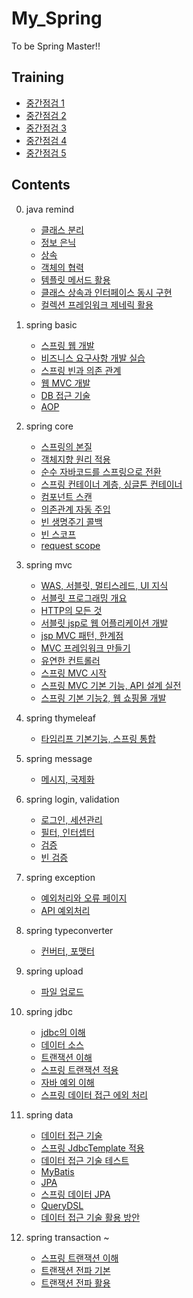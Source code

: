 # My_Spring
To be Spring Master!!

## Training

   - [중간점검 1](https://hsb422.tistory.com/entry/%E3%85%81spring-PART%EC%A4%91%EA%B0%84%EC%A0%90%EA%B2%80-1)
   - [중간점검 2](https://hsb422.tistory.com/entry/spring-PART%EC%A4%91%EA%B0%84%EC%A0%90%EA%B2%80-2)
   - [중간점검 3](https://hsb422.tistory.com/entry/spring-PART%EC%A4%91%EA%B0%84%EC%A0%90%EA%B2%80-3)
   - [중간점검 4](https://hsb422.tistory.com/entry/spring-PART%EC%A4%91%EA%B0%84%EC%A0%90%EA%B2%80-4)
   - [중간점검 5](https://hsb422.tistory.com/entry/spring-PART%EC%A4%91%EA%B0%84%EC%A0%90%EA%B2%80-5)

## Contents

00. java remind
    - [클래스 분리](https://hsb422.tistory.com/entry/%EB%AF%B8-220926-%EC%9E%90%EB%B0%94-PART%ED%81%B4%EB%9E%98%EC%8A%A4-%EA%B0%9D%EC%B2%B4-%EB%A9%94%EC%86%8C%EB%93%9C-%ED%99%9C%EC%9A%A9)
    - [정보 은닉](https://hsb422.tistory.com/entry/%EB%AF%B8-220926-%EC%9E%90%EB%B0%94-PART%ED%81%B4%EB%9E%98%EC%8A%A4-%EA%B0%9D%EC%B2%B4-%EB%A9%94%EC%86%8C%EB%93%9C-%ED%99%9C%EC%9A%A9)
    - [상속](https://hsb422.tistory.com/entry/%EC%9E%90%EB%B0%94-PART%EC%83%81%EC%86%8D-%EB%AF%B8%EC%99%84%EC%84%B1)
    - [객체의 협력](https://hsb422.tistory.com/entry/%EC%9E%90%EB%B0%94-PART%ED%81%B4%EB%9E%98%EC%8A%A4-%EA%B0%9D%EC%B2%B4-%EB%A9%94%EC%86%8C%EB%93%9C2)
    - [템플릿 메서드 활용](https://hsb422.tistory.com/entry/%EB%AF%B8%EC%9E%90%EB%B0%94-PART%EC%B6%94%EC%83%81%ED%81%B4%EB%9E%98%EC%8A%A4)
    - [클래스 상속과 인터페이스 동시 구현](https://hsb422.tistory.com/entry/%EB%AF%B8%EC%9E%90%EB%B0%94-PART%EC%9D%B8%ED%84%B0%ED%8E%98%EC%9D%B4%EC%8A%A4)
    - [컬렉션 프레임워크 제네릭 활용](https://hsb422.tistory.com/entry/%E3%85%81%E3%85%A3%EC%9E%90%EB%B0%94-PART%EC%A0%9C%EB%84%A4%EB%A6%AD-%EC%BB%AC%EB%A0%89%EC%85%98-%ED%94%84%EB%A0%88%EC%9E%84%EC%9B%8C%ED%81%AC)


01. spring basic
    - [스프링 웹 개발](https://hsb422.tistory.com/entry/spring-PART%ED%94%84%EB%A1%9C%EC%A0%9D%ED%8A%B8-%EC%83%9D%EC%84%B1-View-%ED%99%98%EA%B2%BD%EC%84%A4%EC%A0%95)
    - [비즈니스 요구사항 개발 실습](https://hsb422.tistory.com/entry/%E3%85%87%E3%84%B9%E3%84%B4%E3%84%B9)
    - [스프링 빈과 의존 관계](https://hsb422.tistory.com/entry/spring-PART%EC%8A%A4%ED%94%84%EB%A7%81-%EB%B9%88%EA%B3%BC-%EC%9D%98%EC%A1%B4-%EA%B4%80%EA%B3%84)
    - [웹 MVC 개발](https://hsb422.tistory.com/entry/spring-PART-%EC%9B%B9-MVC-%EA%B0%9C%EB%B0%9C%ED%9A%8C%EC%9B%90-%EA%B4%80%EB%A6%AC-%EC%98%88%EC%A0%9C)
    - [DB 접근 기술](https://hsb422.tistory.com/entry/spring-PARTDB-%EC%A0%91%EA%B7%BC-%EA%B8%B0%EC%88%A0Jdbc-JPA)
    - [AOP](https://hsb422.tistory.com/entry/%E3%84%B9%E3%85%87)
    
    
02. spring core
    - [스프링의 본질](https://hsb422.tistory.com/entry/%E3%85%81spring-PART%EC%8A%A4%ED%94%84%EB%A7%81%EC%9D%98-%EB%B3%B8%EC%A7%88)    
    - [객체지향 원리 적용](https://hsb422.tistory.com/entry/fd-1)
    - [순수 자바코드를 스프링으로 전환](https://hsb422.tistory.com/entry/%E3%85%81spring-PART)
    - [스프링 컨테이너 계층, 싱글톤 컨테이너](https://hsb422.tistory.com/entry/%E3%85%81spring-PART%EC%8A%A4%ED%94%84%EB%A7%81-%EC%BB%A8%ED%85%8C%EC%9D%B4%EB%84%88-%EA%B3%84%EC%B8%B5-%EC%8B%B1%EA%B8%80%ED%86%A4-%EC%BB%A8%ED%85%8C%EC%9D%B4%EB%84%88)
    - [컴포넌트 스캔](https://hsb422.tistory.com/entry/%E3%85%81spring-PART%EC%BB%B4%ED%8F%AC%EB%84%8C%ED%8A%B8-%EC%8A%A4%EC%BA%94)
    - [의존관계 자동 주입](https://hsb422.tistory.com/entry/%E3%85%81spring-PART%EC%9D%98%EC%A1%B4%EA%B4%80%EA%B3%84-%EC%9E%90%EB%8F%99-%EC%A3%BC%EC%9E%85)
    - [빈 생명주기 콜백](https://hsb422.tistory.com/entry/s)
    - [빈 스코프](https://hsb422.tistory.com/entry/%E3%84%B9%E3%85%87%E3%84%B4)
    - [request scope](https://hsb422.tistory.com/entry/spring-PARTrequest-scope)


03. spring mvc
    - [WAS, 서블릿, 멀티스레드, UI 지식](https://hsb422.tistory.com/entry/%E3%85%8E)
    - [서블릿 프로그래밍 개요](https://hsb422.tistory.com/entry/%E3%85%81spring-PART%EC%84%9C%EB%B8%94%EB%A6%BF)
    - [HTTP의 모든 것](https://hsb422.tistory.com/entry/%E3%85%81-spring-PARTHTTP%EC%9D%98-%EB%AA%A8%EB%93%A0-%EA%B2%83-1)
    - [서블릿 jsp로 웹 어플리케이션 개발](https://hsb422.tistory.com/entry/%E3%85%81spring-PART%EC%84%9C%EB%B8%94%EB%A6%BF-jsp%EB%A1%9C-%EC%9B%B9-%EC%96%B4%ED%94%8C%EB%A6%AC%EC%BC%80%EC%9D%B4%EC%85%98-%EA%B0%9C%EB%B0%9C)
    - [jsp MVC 패턴, 한계점](https://hsb422.tistory.com/entry/spring-PARTJSP-MVC-%ED%8C%A8%ED%84%B4-%ED%95%9C%EA%B3%84%EC%A0%90)
    - [MVC 프레임워크 만들기](https://hsb422.tistory.com/entry/spring-PARTMVC-%ED%94%84%EB%A0%88%EC%9E%84%EC%9B%8C%ED%81%AC-%EB%A7%8C%EB%93%A4%EA%B8%B0)
    - [유연한 컨트롤러](https://hsb422.tistory.com/entry/%E3%85%81spring-PART%EC%9C%A0%EC%97%B0%ED%95%9C-%EC%BB%A8%ED%8A%B8%EB%A1%A4%EB%9F%AC)
    - [스프링 MVC 시작](https://hsb422.tistory.com/entry/spring-PART%EC%8A%A4%ED%94%84%EB%A7%81-MVC)
    - [스프링 MVC 기본 기능, API 설계 실전](https://hsb422.tistory.com/entry/ew)
    - [스프링 기본 기능2, 웹 쇼핑몰 개발](https://hsb422.tistory.com/entry/%E3%85%81spring-PART%EC%8A%A4%ED%94%84%EB%A7%81-%EA%B8%B0%EB%B3%B8-%EA%B8%B0%EB%8A%A5-2)


04. spring thymeleaf
    - [타임리프 기본기능, 스프링 통합](https://hsb422.tistory.com/entry/fd-2)


05. spring message
    - [메시지, 국제화](https://hsb422.tistory.com/entry/%E3%85%81spring-PART%EB%A9%94%EC%8B%9C%EC%A7%80-%EA%B5%AD%EC%A0%9C%ED%99%94)


06. spring login, validation
    - [로그인, 세션관리](https://hsb422.tistory.com/entry/spring-PART%EB%A1%9C%EA%B7%B8%EC%9D%B8-%EC%84%B8%EC%85%98%EA%B4%80%EB%A6%AC)
    - [필터, 인터셉터](https://hsb422.tistory.com/entry/spring-PART%ED%95%84%ED%84%B0)
    - [검증](https://hsb422.tistory.com/entry/ds)
    - [빈 검증](https://hsb422.tistory.com/entry/%E3%85%81spring-PART%EB%B9%88-%EA%B2%80%EC%A6%9D)


07. spring exception
    - [예외처리와 오류 페이지](https://hsb422.tistory.com/entry/gfg)
    - [API 예외처리](https://hsb422.tistory.com/entry/spring-PARTAPI-%EC%98%88%EC%99%B8%EC%B2%98%EB%A6%AC)


08. spring typeconverter
    - [컨버터, 포맷터](https://hsb422.tistory.com/entry/%E3%85%81spring-PART%EC%BB%A8%EB%B2%84%ED%84%B0-%ED%8F%AC%EB%A7%B7%ED%84%B0)
    

09. spring upload
    - [파일 업로드](https://hsb422.tistory.com/entry/%E3%85%81spring-PART%ED%8C%8C%EC%9D%BC-%EC%97%85%EB%A1%9C%EB%93%9C)


10. spring jdbc
    - [jdbc의 이해](https://hsb422.tistory.com/entry/%E3%85%81spring-PARTJDBC%EC%9D%98-%EC%9D%B4%ED%95%B4)
    - [데이터 소스](https://hsb422.tistory.com/entry/%E3%85%87%E3%84%B4%E3%84%B9)
    - [트랜잭션 이해](https://hsb422.tistory.com/entry/spring-PART%ED%8A%B8%EB%9E%9C%EC%9E%AD%EC%85%98)
    - [스프링 트랜잭션 적용](https://hsb422.tistory.com/entry/spring)
    - [자바 예외 이해](https://hsb422.tistory.com/entry/%E3%85%81spring-PART%EC%9E%90%EB%B0%94-%EC%98%88%EC%99%B8-%EC%9D%B4%ED%95%B4)
    - [스프링 데이터 접근 에외 처리](https://hsb422.tistory.com/entry/%E3%84%B4)

11. spring data
    - [데이터 접근 기술](https://hsb422.tistory.com/entry/%E3%85%87%E3%84%B4%E3%85%81)
    - [스프링 JdbcTemplate 적용](https://hsb422.tistory.com/entry/spring-PART%EC%8A%A4%ED%94%84%EB%A7%81-JdbcTemplate-%EC%A0%81%EC%9A%A9)
    - [데이터 접근 기술 테스트](https://hsb422.tistory.com/entry/%E3%84%B9%E3%85%87-1)
    - [MyBatis](https://hsb422.tistory.com/entry/%E3%85%81spring-PARTMyBatis)
    - [JPA](https://hsb422.tistory.com/entry/%E3%85%81spring-PARTJPA)
    - [스프링 데이터 JPA](https://hsb422.tistory.com/entry/spring-PART%EC%8A%A4%ED%94%84%EB%A7%81-%EB%8D%B0%EC%9D%B4%ED%84%B0-JPA)
    - [QueryDSL](https://hsb422.tistory.com/entry/spring-PARTQuerydsl)
    - [데이터 접근 기술 활용 방안](https://hsb422.tistory.com/entry/%E3%85%81spring-PART%EB%8D%B0%EC%9D%B4%ED%84%B0-%EC%A0%91%EA%B7%BC-%EA%B8%B0%EC%88%A0-%ED%99%9C%EC%9A%A9-%EB%B0%A9%EC%95%88)

12. spring transaction ~
    - [스프링 트랜잭션 이해](https://hsb422.tistory.com/entry/%E3%85%81spring-PART%EC%8A%A4%ED%94%84%EB%A7%81-%ED%8A%B8%EB%9E%9C%EC%9E%AD%EC%85%98-%EC%9D%B4%ED%95%B4)
    - [트랜잭션 전파 기본](https://hsb422.tistory.com/entry/%E3%85%87%E3%84%B4)
    - [트랜잭션 전파 활용](https://hsb422.tistory.com/entry/%E3%85%85%E3%84%B1)

